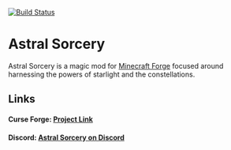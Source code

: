 [![Build Status](https://jenkins.hellfiredev.net/job/AstralSorcery/job/1.15.2-indev/badge/icon)](https://jenkins.hellfiredev.net/job/AstralSorcery/job/1.15.2-indev/)

# Astral Sorcery

Astral Sorcery is a magic mod for [Minecraft Forge](https://files.minecraftforge.net) 
focused around harnessing the powers of starlight and the constellations.

## Links

#### Curse Forge: [Project Link](https://minecraft.curseforge.com/projects/astral-sorcery)
#### Discord: [Astral Sorcery on Discord](https://discord.gg/q37VRcT)
